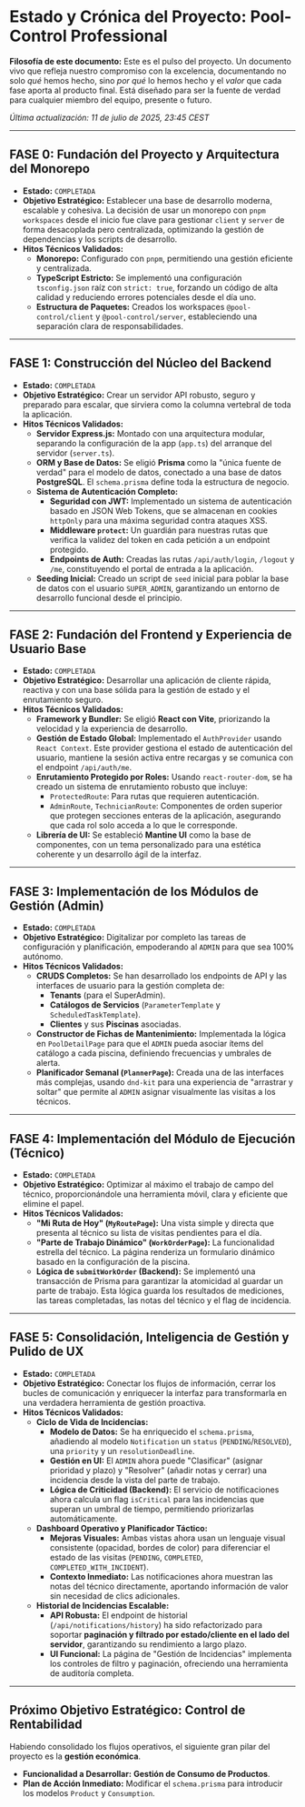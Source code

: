 # Estado y Crónica del Proyecto: Pool-Control Professional

**Filosofía de este documento:** Este es el pulso del proyecto. Un documento vivo que refleja nuestro compromiso con la excelencia, documentando no solo _qué_ hemos hecho, sino _por qué_ lo hemos hecho y el _valor_ que cada fase aporta al producto final. Está diseñado para ser la fuente de verdad para cualquier miembro del equipo, presente o futuro.

_Última actualización: 11 de julio de 2025, 23:45 CEST_

---

## FASE 0: Fundación del Proyecto y Arquitectura del Monorepo

- **Estado:** `COMPLETADA`
- **Objetivo Estratégico:** Establecer una base de desarrollo moderna, escalable y cohesiva. La decisión de usar un monorepo con `pnpm workspaces` desde el inicio fue clave para gestionar `client` y `server` de forma desacoplada pero centralizada, optimizando la gestión de dependencias y los scripts de desarrollo.
- **Hitos Técnicos Validados:**
  - **Monorepo:** Configurado con `pnpm`, permitiendo una gestión eficiente y centralizada.
  - **TypeScript Estricto:** Se implementó una configuración `tsconfig.json` raíz con `strict: true`, forzando un código de alta calidad y reduciendo errores potenciales desde el día uno.
  - **Estructura de Paquetes:** Creados los workspaces `@pool-control/client` y `@pool-control/server`, estableciendo una separación clara de responsabilidades.

---

## FASE 1: Construcción del Núcleo del Backend

- **Estado:** `COMPLETADA`
- **Objetivo Estratégico:** Crear un servidor API robusto, seguro y preparado para escalar, que sirviera como la columna vertebral de toda la aplicación.
- **Hitos Técnicos Validados:**
  - **Servidor Express.js:** Montado con una arquitectura modular, separando la configuración de la app (`app.ts`) del arranque del servidor (`server.ts`).
  - **ORM y Base de Datos:** Se eligió **Prisma** como la "única fuente de verdad" para el modelo de datos, conectado a una base de datos **PostgreSQL**. El `schema.prisma` define toda la estructura de negocio.
  - **Sistema de Autenticación Completo:**
    - **Seguridad con JWT:** Implementado un sistema de autenticación basado en JSON Web Tokens, que se almacenan en cookies `httpOnly` para una máxima seguridad contra ataques XSS.
    - **Middleware `protect`:** Un guardián para nuestras rutas que verifica la validez del token en cada petición a un endpoint protegido.
    - **Endpoints de Auth:** Creadas las rutas `/api/auth/login`, `/logout` y `/me`, constituyendo el portal de entrada a la aplicación.
  - **Seeding Inicial:** Creado un script de `seed` inicial para poblar la base de datos con el usuario `SUPER_ADMIN`, garantizando un entorno de desarrollo funcional desde el principio.

---

## FASE 2: Fundación del Frontend y Experiencia de Usuario Base

- **Estado:** `COMPLETADA`
- **Objetivo Estratégico:** Desarrollar una aplicación de cliente rápida, reactiva y con una base sólida para la gestión de estado y el enrutamiento seguro.
- **Hitos Técnicos Validados:**
  - **Framework y Bundler:** Se eligió **React con Vite**, priorizando la velocidad y la experiencia de desarrollo.
  - **Gestión de Estado Global:** Implementado el `AuthProvider` usando `React Context`. Este provider gestiona el estado de autenticación del usuario, mantiene la sesión activa entre recargas y se comunica con el endpoint `/api/auth/me`.
  - **Enrutamiento Protegido por Roles:** Usando `react-router-dom`, se ha creado un sistema de enrutamiento robusto que incluye:
    - `ProtectedRoute`: Para rutas que requieren autenticación.
    - `AdminRoute`, `TechnicianRoute`: Componentes de orden superior que protegen secciones enteras de la aplicación, asegurando que cada rol solo acceda a lo que le corresponde.
  - **Librería de UI:** Se estableció **Mantine UI** como la base de componentes, con un tema personalizado para una estética coherente y un desarrollo ágil de la interfaz.

---

## FASE 3: Implementación de los Módulos de Gestión (Admin)

- **Estado:** `COMPLETADA`
- **Objetivo Estratégico:** Digitalizar por completo las tareas de configuración y planificación, empoderando al `ADMIN` para que sea 100% autónomo.
- **Hitos Técnicos Validados:**
  - **CRUDS Completos:** Se han desarrollado los endpoints de API y las interfaces de usuario para la gestión completa de:
    - **Tenants** (para el SuperAdmin).
    - **Catálogos de Servicios** (`ParameterTemplate` y `ScheduledTaskTemplate`).
    - **Clientes** y sus **Piscinas** asociadas.
  - **Constructor de Fichas de Mantenimiento:** Implementada la lógica en `PoolDetailPage` para que el `ADMIN` pueda asociar ítems del catálogo a cada piscina, definiendo frecuencias y umbrales de alerta.
  - **Planificador Semanal (`PlannerPage`):** Creada una de las interfaces más complejas, usando `dnd-kit` para una experiencia de "arrastrar y soltar" que permite al `ADMIN` asignar visualmente las visitas a los técnicos.

---

## FASE 4: Implementación del Módulo de Ejecución (Técnico)

- **Estado:** `COMPLETADA`
- **Objetivo Estratégico:** Optimizar al máximo el trabajo de campo del técnico, proporcionándole una herramienta móvil, clara y eficiente que elimine el papel.
- **Hitos Técnicos Validados:**
  - **"Mi Ruta de Hoy" (`MyRoutePage`):** Una vista simple y directa que presenta al técnico su lista de visitas pendientes para el día.
  - **"Parte de Trabajo Dinámico" (`WorkOrderPage`):** La funcionalidad estrella del técnico. La página renderiza un formulario dinámico basado en la configuración de la piscina.
  - **Lógica de `submitWorkOrder` (Backend):** Se implementó una transacción de Prisma para garantizar la atomicidad al guardar un parte de trabajo. Esta lógica guarda los resultados de mediciones, las tareas completadas, las notas del técnico y el flag de incidencia.

---

## FASE 5: Consolidación, Inteligencia de Gestión y Pulido de UX

- **Estado:** `COMPLETADA`
- **Objetivo Estratégico:** Conectar los flujos de información, cerrar los bucles de comunicación y enriquecer la interfaz para transformarla en una verdadera herramienta de gestión proactiva.
- **Hitos Técnicos Validados:**
  - **Ciclo de Vida de Incidencias:**
    - **Modelo de Datos:** Se ha enriquecido el `schema.prisma`, añadiendo al modelo `Notification` un `status` (`PENDING`/`RESOLVED`), una `priority` y un `resolutionDeadline`.
    - **Gestión en UI:** El `ADMIN` ahora puede "Clasificar" (asignar prioridad y plazo) y "Resolver" (añadir notas y cerrar) una incidencia desde la vista del parte de trabajo.
    - **Lógica de Criticidad (Backend):** El servicio de notificaciones ahora calcula un flag `isCritical` para las incidencias que superan un umbral de tiempo, permitiendo priorizarlas automáticamente.
  - **Dashboard Operativo y Planificador Táctico:**
    - **Mejoras Visuales:** Ambas vistas ahora usan un lenguaje visual consistente (opacidad, bordes de color) para diferenciar el estado de las visitas (`PENDING`, `COMPLETED`, `COMPLETED_WITH_INCIDENT`).
    - **Contexto Inmediato:** Las notificaciones ahora muestran las notas del técnico directamente, aportando información de valor sin necesidad de clics adicionales.
  - **Historial de Incidencias Escalable:**
    - **API Robusta:** El endpoint de historial (`/api/notifications/history`) ha sido refactorizado para soportar **paginación y filtrado por estado/cliente en el lado del servidor**, garantizando su rendimiento a largo plazo.
    - **UI Funcional:** La página de "Gestión de Incidencias" implementa los controles de filtro y paginación, ofreciendo una herramienta de auditoría completa.

---

## Próximo Objetivo Estratégico: Control de Rentabilidad

Habiendo consolidado los flujos operativos, el siguiente gran pilar del proyecto es la **gestión económica**.

- **Funcionalidad a Desarrollar:** **Gestión de Consumo de Productos**.
- **Plan de Acción Inmediato:** Modificar el `schema.prisma` para introducir los modelos `Product` y `Consumption`.
